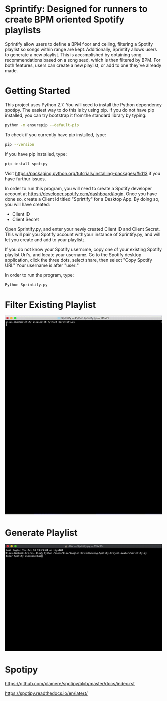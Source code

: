 
# Sprintify: Designed for runners to create BPM oriented Spotify playlists 

Sprintify allow users to define a BPM floor and ceiling, filtering a Spotify playlist so songs within range are kept. Additionally, Sprintify allows users to generate a new playlist. This is accomplished by obtaining song recommendations based on a song seed, which is then filtered by BPM. For both features, users can create a new playlist, or add to one they've already made.

# Getting Started

This project uses Python 2.7. You will need to install the Python dependency spotipy. The easiest way to do this is by using pip. If you do not have pip installed, you can try bootstrap it from the standard library by typing:

```bash
python -m ensurepip --default-pip
```
To check if you currently have pip installed, type:
```bash
pip --version 
```
If you have pip installed, type:
```bash
pip install spotipy
```
Visit https://packaging.python.org/tutorials/installing-packages/#id13 if you have furthur issues. 

In order to run this program, you will need to create a Spotify developer account at https://developer.spotify.com/dashboard/login. Once you have done so, create a Client Id titled "Sprintify" for a Desktop App.
By doing so, you will have created: 
* Client ID
* Client Secret

Open Sprintify.py, and enter your newly created Client ID and Client Secret. This will pair you Spotify account with your instance of Sprintify.py, and will let you create and add to your playlists.

If you do not know your Spotify username, copy one of your existing Spotify playlist Uri's, and locate your username. Go to the Spotify desktop application, click the three dots, select share, then select "Copy Spotify URI." Your username is after "user:"

In order to run the program, type:
```bash
Python Sprintify.py
```
# Filter Existing Playlist
<img src="Sprintify_Example1.gif">

# Generate Playlist
<img src="Sprintify_Example2.gif">

# Spotipy
https://github.com/plamere/spotipy/blob/master/docs/index.rst

https://spotipy.readthedocs.io/en/latest/
